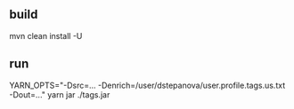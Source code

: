 build
-----

mvn clean install -U


run
---

YARN_OPTS="-Dsrc=... -Denrich=/user/dstepanova/user.profile.tags.us.txt -Dout=..." yarn  jar ./tags.jar

